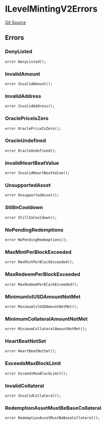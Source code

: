 # ILevelMintingV2Errors
[Git Source](https://github.com/Level-Money/contracts/blob/8e1575e7e26fdc58ac15be6578d36ba7aa02390c/src/v2/interfaces/level/ILevelMintingV2.sol)


## Errors
### DenyListed

```solidity
error DenyListed();
```

### InvalidAmount

```solidity
error InvalidAmount();
```

### InvalidAddress

```solidity
error InvalidAddress();
```

### OraclePriceIsZero

```solidity
error OraclePriceIsZero();
```

### OracleUndefined

```solidity
error OracleUndefined();
```

### InvalidHeartBeatValue

```solidity
error InvalidHeartBeatValue();
```

### UnsupportedAsset

```solidity
error UnsupportedAsset();
```

### StillInCooldown

```solidity
error StillInCooldown();
```

### NoPendingRedemptions

```solidity
error NoPendingRedemptions();
```

### MaxMintPerBlockExceeded

```solidity
error MaxMintPerBlockExceeded();
```

### MaxRedeemPerBlockExceeded

```solidity
error MaxRedeemPerBlockExceeded();
```

### MinimumlvlUSDAmountNotMet

```solidity
error MinimumlvlUSDAmountNotMet();
```

### MinimumCollateralAmountNotMet

```solidity
error MinimumCollateralAmountNotMet();
```

### HeartBeatNotSet

```solidity
error HeartBeatNotSet();
```

### ExceedsMaxBlockLimit

```solidity
error ExceedsMaxBlockLimit();
```

### InvalidCollateral

```solidity
error InvalidCollateral();
```

### RedemptionAssetMustBeBaseCollateral

```solidity
error RedemptionAssetMustBeBaseCollateral();
```

